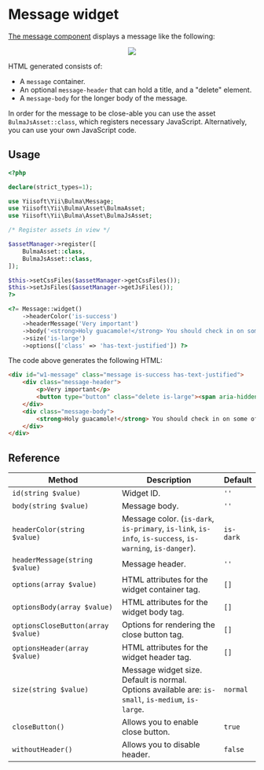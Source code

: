# Message widget

[The message component](https://bulma.io/documentation/components/message/) displays a message like the following:

<p align="center">
    <img src="images/message.png">
</p>

HTML generated consists of:

- A `message` container.
- An optional `message-header` that can hold a title, and a "delete" element.
- A `message-body` for the longer body of the message.

In order for the message to be close-able you can use the asset `BulmaJsAsset::class`, which registers
necessary JavaScript. Alternatively, you can use your own JavaScript code.

## Usage

```php
<?php

declare(strict_types=1);

use Yiisoft\Yii\Bulma\Message;
use Yiisoft\Yii\Bulma\Asset\BulmaAsset;
use Yiisoft\Yii\Bulma\Asset\BulmaJsAsset;

/* Register assets in view */

$assetManager->register([
    BulmaAsset::class,
    BulmaJsAsset::class,
]);

$this->setCssFiles($assetManager->getCssFiles());
$this->setJsFiles($assetManager->getJsFiles());
?>

<?= Message::widget()
    ->headerColor('is-success')
    ->headerMessage('Very important')
    ->body('<strong>Holy guacamole!</strong> You should check in on some of those fields below.')
    ->size('is-large')
    ->options(['class' => 'has-text-justified']) ?>
```

The code above generates the following HTML:

```html
<div id="w1-message" class="message is-success has-text-justified">
    <div class="message-header">
        <p>Very important</p>
        <button type="button" class="delete is-large"><span aria-hidden="true">&times;</span></button>
    </div>
    <div class="message-body">
        <strong>Holy guacamole!</strong> You should check in on some of those fields below.
    </div>
</div>
```

## Reference

Method | Description | Default
-------|-------------|---------
`id(string $value)` | Widget ID. | `''`
`body(string $value)` | Message body. | `''`
`headerColor(string $value)` | Message color. (`is-dark`, `is-primary`, `is-link`, `is-info`, `is-success`, `is-warning`, `is-danger`). | `is-dark`
`headerMessage(string $value)` | Message header. | `''`
`options(array $value)` | HTML attributes for the widget container tag. | `[]`
`optionsBody(array $value)` | HTML attributes for the widget body tag. | `[]`
`optionsCloseButton(array $value)`| Options for rendering the close button tag. | `[]`
`optionsHeader(array $value)` | HTML attributes for the widget header tag. | `[]`
`size(string $value)` | Message widget size. Default is normal. Options available are: `is-small`, `is-medium`, `is-large`.  | `normal`
`closeButton()` | Allows you to enable close button. | `true`
`withoutHeader()` | Allows you to disable header. | `false`
